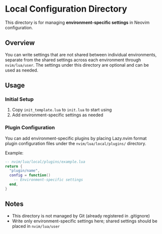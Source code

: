 # Local Configuration Directory

This directory is for managing **environment-specific settings** in Neovim configuration.

## Overview

You can write settings that are not shared between individual environments, separate from the shared settings across each environment through `nvim/lua/user`. The settings under this directory are optional and can be used as needed.

## Usage

### Initial Setup

1. Copy `init_template.lua` to `init.lua` to start using
2. Add environment-specific settings as needed

### Plugin Configuration

You can add environment-specific plugins by placing Lazy.nvim format plugin configuration files under the `nvim/lua/local/plugins/` directory.

Example:
```lua
-- nvim/lua/local/plugins/example.lua
return {
  "plugin/name",
  config = function()
    -- Environment-specific settings
  end,
}
```

## Notes

- This directory is not managed by Git (already registered in .gitignore)
- Write only environment-specific settings here; shared settings should be placed in `nvim/lua/user`
